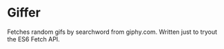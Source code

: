 # Giffer
Fetches random gifs by searchword from giphy.com. Written just to tryout the ES6 Fetch API.


